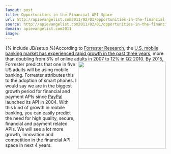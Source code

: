 ```yaml
---
layout: post
title: Opportunities in the Financial API Space
url: http://apievangelist.com2011/02/01/opportunities-in-the-financial-api-space/
source: http://apievangelist.com2011/02/01/opportunities-in-the-financial-api-space/
domain: apievangelist.com2011
image: 
---
```

{% include JB/setup %}According to <a href="http://forrester.com/">Forrester Research</a>, the <a href="http://forrester.com/rb/Research/us_mobile_banking_forecast,_2010_to_2015/q/id/57446/t/2">U.S. mobile banking market has experienced rapid growth in the past three years</a>, more than doubling from 5% of online adults in 2007 to 12% in Q2 2010. <a href="http://forrester.com/"><img src="http://kinlane-productions.s3.amazonaws.com/forrester-research-logo.png"  width="275" align="right" /></a> By 2015, Forrester predicts that one in five US adults will be using mobile banking. Forrester attributes this to the adoption of smart phones.
I would say we are in the biggest growth period for financial and payment APIs since <a class="zem_slink" title="PayPal" rel="homepage" href="http://paypal.com">PayPal</a> launched its API in 2004.
With this kind of growth in mobile banking, you can easily predict the need for high quality, secure, financial and payment related APIs.
We will see a lot more growth, innovation and competition in the financial API space in next 4 years.
